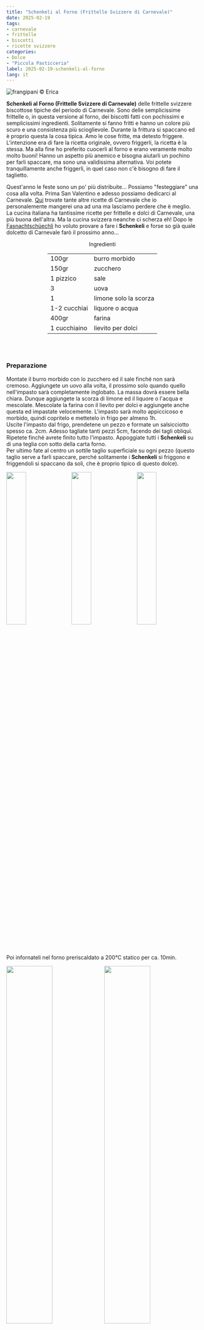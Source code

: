 ```yaml
---
title: "Schenkeli al Forno (Frittelle Svizzere di Carnevale)"
date: 2025-02-19
tags:
- carnevale
- frittelle
- biscotti
- ricette svizzere
categories:
- Dolce
- "Piccola Pasticceria"
label: 2025-02-19-schenkeli-al-forno
lang: it 
---
```

![](header.jpeg "frangipani © Erica")

**Schenkeli al Forno (Frittelle Svizzere di Carnevale)** delle frittelle svizzere biscottose tipiche del periodo di Carnevale. Sono delle semplicissime frittelle o, in questa versione al forno, dei biscotti fatti con pochissimi e semplicissimi ingredienti. Solitamente si fanno fritti e hanno un colore più scuro e una consistenza più scioglievole. Durante la frittura si spaccano ed è proprio questa la cosa tipica. Amo le cose fritte, ma detesto friggere. L'intenzione era di fare la ricetta originale, ovvero friggerli, la ricetta è la stessa. Ma alla fine ho preferito cuocerli al forno e erano veramente molto molto buoni! Hanno un aspetto più anemico e bisogna aiutarli un pochino per farli spaccare, ma sono una validissima alternativa. Voi potete tranquillamente anche friggerli, in quel caso non c'è bisogno di fare il taglietto.

Quest'anno le feste sono un po' più distribuite... Possiamo "festeggiare" una cosa alla volta. Prima San Valentino e adesso possiamo dedicarci al Carnevale. <a href="/tags/carnevale/">Qui</a> trovate tante altre ricette di Carnevale che io personalemente mangerei una ad una ma lasciamo perdere che è meglio. La cucina italiana ha tantissime ricette per frittelle e dolci di Carnevale, una più buona dell'altra. Ma la cucina svizzera neanche ci scherza eh! Dopo le <a href="/2022-02-22-fasnachtschuechli/">Fasnachtschüechli</a> ho voluto provare a fare i **Schenkeli** e forse so già quale dolcetto di Carnevale farò il prossimo anno...

<div id="wrapper" style="text-align: center">
  <div id="yourdiv" style="display: inline-block;">
    <div class="ingredients" itemscope itemtype="http://schema.org/Recipe">
      <span itemprop="name" style="display:none;">Schenkeli al Forno (Frittelle Svizzere di Carnevale)</span>
      <span itemprop="recipeCategory" style="display:none;">Dolce</span>
      <img itemprop="image" style="display:none;" class="ignore-gallery-item" src="header.jpeg"/>
      <span itemprop="author" style="display:none;">Erica Raiano</span>
      <span itemprop="description" style="display:none;">Schenkeli al Forno (Frittelle Svizzere di Carnevale), delle frittelle svizzere biscottose tipiche del periodo di Carnevale.</span>
      <div class="ingredients-title">Ingredienti</div>
      <table>
        <tbody>
          <tr itemprop="recipeIngredient">      
            <td>100gr</td>
            <td>burro morbido</td>
          </tr>
          <tr itemprop="recipeIngredient">
            <td>150gr</td>
            <td>zucchero</td>
          </tr>
          <tr itemprop="recipeIngredient">
            <td>1 pizzico</td>
            <td>sale</td>
          </tr>
          <tr itemprop="recipeIngredient">
            <td>3</td>
            <td>uova</td>
          </tr>
          <tr itemprop="recipeIngredient">
            <td>1</td>
            <td>limone solo la scorza</td>
          </tr>      
          <tr itemprop="recipeIngredient">
            <td>1-2 cucchiai</td>
            <td>liquore o acqua</td>
          </tr>      
          <tr itemprop="recipeIngredient">
            <td>400gr</td>
            <td>farina</td>
          </tr>      
          <tr itemprop="recipeIngredient">
            <td>1 cucchiaino</td>
            <td>lievito per dolci</td>
          </tr>
        </tbody>
      </table>
      <br></br>
    </div>
  </div>
</div>

<h3>
  <font color="grey">
    <i class="fa-solid fa-gears"></i>
  </font> Preparazione
</h3>

Montate il burro morbido con lo zucchero ed il sale finché non sarà cremoso. Aggiungete un uovo alla volta, il prossimo solo quando quello nell'impasto sarà completamente inglobato. La massa dovrà essere bella chiara. Dunque aggiungete la scorza di limone ed il liquore o l'acqua e mescolate. Mescolate la farina con il lievito per dolci e aggiungete anche questa ed impastate velocemente. L'impasto sarà molto appiccicoso e morbido, quindi copritelo e mettetelo in frigo per almeno 1h.
<br />
Uscite l'impasto dal frigo, prendetene un pezzo e formate un salsicciotto spesso ca. 2cm. Adesso tagliate tanti pezzi 5cm, facendo dei tagli obliqui. Ripetete finché avrete finito tutto l'impasto. Appoggiate tutti i **Schenkeli** su di una teglia con sotto della carta forno.
<br />
Per ultimo fate al centro un sottile taglio superficiale su ogni pezzo (questo taglio serve a farli spaccare, perché solitamente i **Schenkeli** si friggono e friggendoli si spaccano da soli, che è proprio tipico di questo dolce). 
<p>
  <div style="width: 100%; margin-bottom: 0">
    <img style="float: left; width: 32%; margin-right: 1%;" src="impasto.jpeg" alt="" title="frangipani © Erica" />
    <img style="float: left; width: 32%; margin-right: 1%; margin-left: 1%;" src="pezzetti.jpeg" alt="" title="frangipani © Erica" />
    <img style="float: left; width: 32%; margin-left: 1%;" src="teglia.jpeg" alt="" title="frangipani © Erica" />
    <div style="clear: both"></div>
  </div>
</p>

Poi infornateli nel forno preriscaldato a 200°C statico per ca. 10min.

<p>
  <div style="width: 100%; margin-bottom: 0">
    <img style="float: left; width: 49%; margin-right: 1%" src="risultato1.jpeg" alt="" title="frangipani © Erica" />
    <img style="float: left; width: 49%; margin-left: 1%" src="risultato2.jpeg" alt="" title="frangipani © Erica" />
    <div style="clear: both"></div>
  </div>
</p>

<p>
  <div style="width: 100%; margin-bottom: 0">
    <img style="float: left; width: 49%; margin-right: 1%" src="risultato3.jpeg" alt="" title="frangipani © Erica" />
    <img style="float: left; width: 49%; margin-left: 1%" src="risultato4.jpeg" alt="" title="frangipani © Erica" />
    <div style="clear: both"></div>
  </div>
</p>

<p>
  <div style="width: 100%; margin-bottom: 0">
    <img style="float: left; width: 49%; margin-right: 1%" src="risultato5.jpeg" alt="" title="frangipani © Erica" />
    <img style="float: left; width: 49%; margin-left: 1%" src="risultato6.jpeg" alt="" title="frangipani © Erica" />
    <div style="clear: both"></div>
  </div>
</p>

<p>
  <div style="width: 100%; margin-bottom: 0">
    <img style="float: left; width: 49%; margin-right: 1%" src="risultato7.jpeg" alt="" title="frangipani © Erica" />
    <img style="float: left; width: 49%; margin-left: 1%" src="risultato8.jpeg" alt="" title="frangipani © Erica" />
    <div style="clear: both"></div>
  </div>
</p>

<p>
  <div style="width: 100%; margin-bottom: 0">
    <img style="float: left; width: 49%; margin-right: 1%" src="risultato9.jpeg" alt="" title="frangipani © Erica" />
    <img style="float: left; width: 49%; margin-left: 1%" src="risultato10.jpeg" alt="" title="frangipani © Erica" />
    <div style="clear: both"></div>
  </div>
</p>

<h4>Buon appetito
  <font color="red">
    <i class="fa-regular fa-face-smile"></i>
  </font>
</h4>